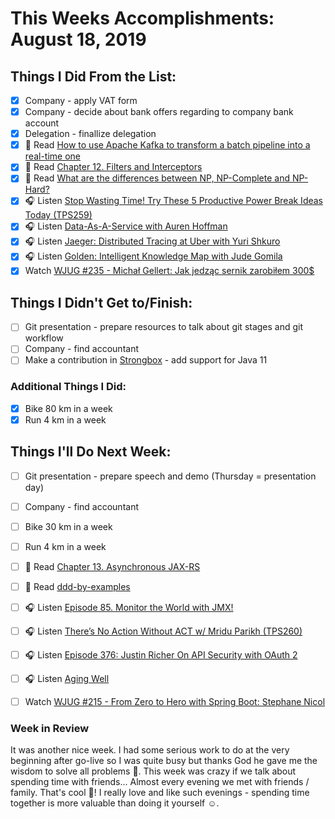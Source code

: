 # This Weeks Accomplishments: August 18, 2019

## Things I Did From the List:

- [x] Company - apply VAT form
- [x] Company - decide about bank offers regarding to company bank account
- [x] Delegation - finallize delegation 
- [x] 📗 Read [How to use Apache Kafka to transform a batch pipeline into a real-time one](https://medium.com/@stephane.maarek/how-to-use-apache-kafka-to-transform-a-batch-pipeline-into-a-real-time-one-831b48a6ad85)
- [x] 📗 Read [Chapter 12. Filters and Interceptors](https://dennis-xlc.gitbooks.io/restful-java-with-jax-rs-2-0-2rd-edition/content/en/part1/chapter12/filters_and_interceptors.html)
- [x] 📗 Read [What are the differences between NP, NP-Complete and NP-Hard?](https://stackoverflow.com/questions/1857244/what-are-the-differences-between-np-np-complete-and-np-hard)
- [x] 🎧 Listen [Stop Wasting Time! Try These 5 Productive Power Break Ideas Today (TPS259)](http://www.asianefficiency.com/podcast/259-power-break-ideas/)
- [x] 🎧 Listen [Data-As-A-Service with Auren Hoffman](https://softwareengineeringdaily.com/2019/08/08/data-as-a-service-with-auren-hoffman/)
- [x] 🎧 Listen [Jaeger: Distributed Tracing at Uber with Yuri Shkuro](https://softwareengineeringdaily.com/2019/08/06/jaeger-distributed-tracing-at-uber-with-yuri-shkuro/)
- [x] 🎧 Listen [Golden: Intelligent Knowledge Map with Jude Gomila](https://softwareengineeringdaily.com/2019/08/05/golden-intelligent-knowledge-map-with-jude-gomila/)
- [x] Watch [WJUG #235 - Michał Gellert: Jak jedząc sernik zarobiłem 300$](https://www.youtube.com/watch?v=vbfKSKAMdDQ)

## Things I Didn't Get to/Finish:

- [ ] Git presentation - prepare resources to talk about git stages and git workflow
- [ ] Company - find accountant
- [ ] Make a contribution in [Strongbox](https://github.com/strongbox/strongbox) - add support for Java 11

### Additional Things I Did:

- [x] Bike 80 km in a week
- [x] Run 4 km in a week

## Things I'll Do Next Week:

- [ ] Git presentation - prepare speech and demo (Thursday = presentation day)
- [ ] Company - find accountant
- [ ] Bike 30 km in a week
- [ ] Run 4 km in a week
- [ ] 📗 Read [Chapter 13. Asynchronous JAX-RS](https://dennis-xlc.gitbooks.io/restful-java-with-jax-rs-2-0-2rd-edition/content/en/part1/chapter13/asynchronous_jax_rs.html)
- [ ] 📗 Read [ddd-by-examples](https://github.com/ddd-by-examples/library#events-in-repositories)
- [ ] 🎧 Listen [Episode 85. Monitor the World with JMX!](https://www.javapubhouse.com/2019/08/episode-85-monitor-the-world-with-jmx.html)
- [ ] 🎧 Listen [There’s No Action Without ACT w/ Mridu Parikh (TPS260)](http://www.asianefficiency.com/podcast/260-mridu-parikh/)
- [ ] 🎧 Listen [Episode 376: Justin Richer On API Security with OAuth 2](https://www.se-radio.net/2019/08/episode-376-justin-richer-on-api-security-with-oauth-2/)
- [ ] 🎧 Listen [Aging Well](https://www.youtube.com/watch?v=-zj54iQ_g-U)
- [ ] Watch [WJUG #215 - From Zero to Hero with Spring Boot: Stephane Nicol](https://www.youtube.com/watch?v=Tf5cTzvfSiI)


### Week in Review
It was another nice week. I had some serious work to do at the very beginning after go-live so I was quite busy but thanks God he gave me the wisdom to solve all problems 🙏. This week was crazy if we talk about spending time with friends... Almost every evening we met with friends / family. That's cool 👊! I really love and like such evenings - spending time together is more valuable than doing it yourself ☺️.
